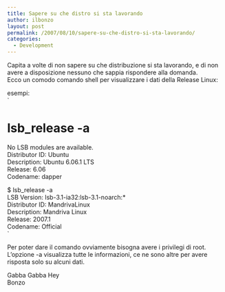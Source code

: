 ```yaml
---
title: Sapere su che distro si sta lavorando
author: ilbonzo
layout: post
permalink: /2007/08/10/sapere-su-che-distro-si-sta-lavorando/
categories:
  - Development
---
```

Capita a volte di non sapere su che distribuzione si sta lavorando, e di non avere a disposizione nessuno che sappia rispondere alla domanda.  
Ecco un comodo comando shell per visualizzare i dati della Release Linux:

esempi:  
`<br />
# lsb_release -a<br />
No LSB modules are available.<br />
Distributor ID: Ubuntu<br />
Description:    Ubuntu 6.06.1 LTS<br />
Release:        6.06<br />
Codename:       dapper<br />
`  
`<br />
$ lsb_release -a<br />
LSB Version:    lsb-3.1-ia32:lsb-3.1-noarch:*<br />
Distributor ID: MandrivaLinux<br />
Description:    Mandriva Linux<br />
Release:        2007.1<br />
Codename:       Official<br />
`

Per poter dare il comando ovviamente bisogna avere i privilegi di root.  
L&#8217;opzione -a visualizza tutte le informazioni, ce ne sono altre per avere risposta solo su alcuni dati.

Gabba Gabba Hey  
Bonzo

<div class='kindleWidget kindleLight' >
  
</div>

